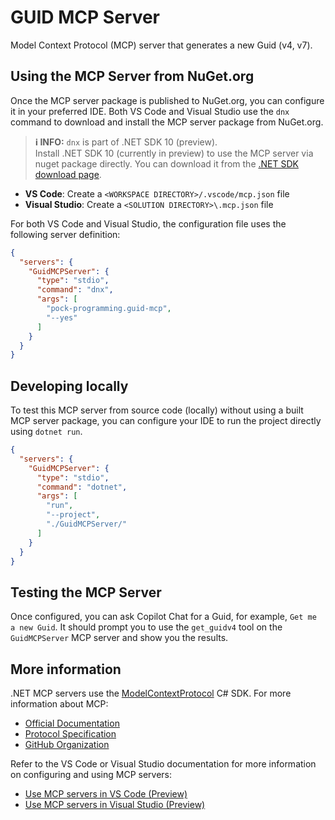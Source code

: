 ﻿# GUID MCP Server

Model Context Protocol (MCP) server that generates a new Guid (v4, v7).

## Using the MCP Server from NuGet.org

Once the MCP server package is published to NuGet.org, you can configure it in your preferred IDE. Both VS Code and Visual Studio use the `dnx` command to download and install the MCP server package from NuGet.org.


> **ℹ️ INFO:** `dnx` is part of .NET SDK 10 (preview).  
Install .NET SDK 10 (currently in preview) to use the MCP server via nuget package directly. You can download it from the [.NET SDK download page](https://dotnet.microsoft.com/download/dotnet/10.0).


- **VS Code**: Create a `<WORKSPACE DIRECTORY>/.vscode/mcp.json` file
- **Visual Studio**: Create a `<SOLUTION DIRECTORY>\.mcp.json` file

For both VS Code and Visual Studio, the configuration file uses the following server definition:

```json
{
  "servers": {
    "GuidMCPServer": {
      "type": "stdio",
      "command": "dnx",
      "args": [
        "pock-programming.guid-mcp",
        "--yes"
      ]
    }
  }
}
```

## Developing locally

To test this MCP server from source code (locally) without using a built MCP server package, you can configure your IDE to run the project directly using `dotnet run`.

```json
{
  "servers": {
    "GuidMCPServer": {
      "type": "stdio",
      "command": "dotnet",
      "args": [
        "run",
        "--project",
        "./GuidMCPServer/"
      ]
    }
  }
}
```

## Testing the MCP Server

Once configured, you can ask Copilot Chat for a Guid, for example, `Get me a new Guid`. It should prompt you to use the `get_guidv4` tool on the `GuidMCPServer` MCP server and show you the results.

## More information


.NET MCP servers use the [ModelContextProtocol](https://www.nuget.org/packages/ModelContextProtocol) C# SDK. For more information about MCP:

- [Official Documentation](https://modelcontextprotocol.io/)
- [Protocol Specification](https://spec.modelcontextprotocol.io/)
- [GitHub Organization](https://github.com/modelcontextprotocol)

Refer to the VS Code or Visual Studio documentation for more information on configuring and using MCP servers:

- [Use MCP servers in VS Code (Preview)](https://code.visualstudio.com/docs/copilot/chat/mcp-servers)
- [Use MCP servers in Visual Studio (Preview)](https://learn.microsoft.com/visualstudio/ide/mcp-servers)

